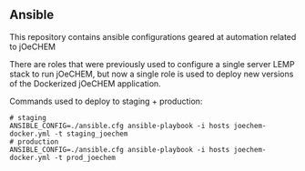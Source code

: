 ## Ansible

This repository contains ansible configurations geared at automation related to jOeCHEM

There are roles that were previously used to configure a single server LEMP stack to run jOeCHEM,
but now a single role is used to deploy new versions of the Dockerized jOeCHEM application.

Commands used to deploy to staging + production:
```
# staging
ANSIBLE_CONFIG=./ansible.cfg ansible-playbook -i hosts joechem-docker.yml -t staging_joechem
# production
ANSIBLE_CONFIG=./ansible.cfg ansible-playbook -i hosts joechem-docker.yml -t prod_joechem
```
